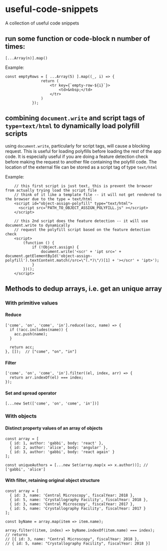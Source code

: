# useful-code-snippets
A collection of useful code snippets

## run some function or code-block n number of times:
```
[...Array(n)].map()
```
Example:
```
const emptyRows = [ ...Array(5) ].map((_, i) => {
                return (
                    <tr key={`empty-row-${i}`}>
                        <td>&nbsp;</td>
                    </tr>
                )
            });
```

## combining `document.write` and script tags of `type=text/html` to dynamically load polyfill scripts
using `document.write`, particularly for script tags, will cause a blocking request.  This is useful for loading polyfills before loading the rest of the app code.  It is especially useful if you are doing a feature detection check before making the request to another file containing the polyfill code.  The location of the external file can be stored as a script tag of type `text/html`

Example:
```
    // this first script is just text, this is prevent the browser from actually trying load the script file
    // think of it like a template file -- it will not get rendered to the browser due to the type = text/html
    <script id="object-assign-polyfill" type="text/html">
      <script src="PATH_TO_OBJECT_ASSIGN_POLYFILL.js" ></script>
    </script>
    
    // this 2nd script does the feature detection -- it will use document.write to dynamically 
    // request the polyfill script based on the feature detection check
    <script>
        (function () {
            if (!Object.assign) {
                document.write('<scr' + 'ipt src=' + document.getElementById('object-assign-polyfill').textContent.match(/src=\"(.*)\"/)[1] + '></scr' + 'ipt>');
            }
        })();
    </script>
```

## Methods to dedup arrays, i.e. get an unique array
### With primitive values
#### Reduce
```
['come', 'on', 'come', 'in'].reduce((acc, name) => {
  if (!acc.includes(name)) {
    acc.push(name);
  }

  return acc;
}, []);  // ["come", "on", "in"]
```
#### Filter
```
['come', 'on', 'come', 'in'].filter((el, index, arr) => {
  return arr.indexOf(el) === index;
});
```
#### Set and spread operator
```
[...new Set(['come', 'on', 'come', 'in'])]
```
### With objects
#### Distinct property values of an array of objects
```
const array = [
  { id: 1, author: 'gabbi', body: 'react' },
  { id: 2, author: 'alice', body: 'angular' },
  { id: 3, author: 'gabbi', body: 'react again' }
];

const uniqueAuthors = [...new Set(array.map(x => x.author))]; // ['gabbi', 'alice']
```
#### With filter, retaining original object structure
```
const array = [
  { id: 3, name: 'Central Microscopy', fiscalYear: 2018 },
  { id: 5, name: 'Crystallography Facility', fiscalYear: 2018 },
  { id: 3, name: 'Central Microscopy', fiscalYear: 2017 },
  { id: 5, name: 'Crystallography Facility', fiscalYear: 2017 }
];

const byName = array.map(item => item.name);

array.filter((item, index) => byName.indexOf(item.name) === index);
// returns
// [{ id: 3, name: "Central Microscopy", fiscalYear: 2018 },
// { id: 5, name: "Crystallography Facility", fiscalYear: 2018 }]
```
